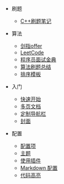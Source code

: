 <!--
 * @Author: yirufeng
 * @Date: 2020-12-25 10:21:29
 * @LastEditTime: 2021-12-23 15:55:25
 * @LastEditors: yirufeng
 * @Description: 
 * @FilePath: /AlgoBook/docs/_sidebar.md
-->

* 刷题
  * [C++刷题笔记](C++/README.md)

* 算法
  * [剑指offer](剑指offer/README.md)
  * [LeetCode](LeetCode/README.md)
  * [程序员面试金典](程序员面试金典/README.md)
  * [算法刷题总结](算法刷题总结/README.md)
  * [排序模板](排序模板/README.md)


* 入门

  * [快速开始](quickstart.md)
  * [多页文档](more-pages.md)
  * [定制导航栏](custom-navbar.md)
  * [封面](cover.md)


* 配置
  * [配置项](configuration.md)
  * [主题](themes.md)
  * [使用插件](plugins.md)
  * [Markdown 配置](markdown.md)
  * [代码高亮](language-highlight.md)
